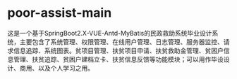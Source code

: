 # poor-assist-main
这是一个基于SpringBoot2.X-VUE-Antd-MyBatis的民政救助系统毕业设计系统，主要包含了系统管理、权限管理、在线用户管理、日志管理、服务器监控、请求信息追踪、系统图表。贫项目管理、扶贫项目申请、扶贫救助金管理、贫困户信息管理、扶贫追踪、贫困户建档立卡、扶贫信息反馈等功能模块；可以用作毕设设计、商用、以及个人学习之用。
